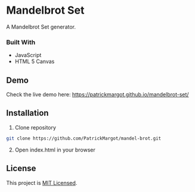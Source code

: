 # Mandelbrot Set
A Mandelbrot Set generator.

### Built With
* JavaScript
* HTML 5 Canvas

## Demo
Check the live demo here: https://patrickmargot.github.io/mandelbrot-set/

## Installation
1. Clone repository
```sh
git clone https://github.com/PatrickMargot/mandel-brot.git
```
2. Open index.html in your browser

## License
This project is [MIT Licensed](https://choosealicense.com/licenses/mit/).
